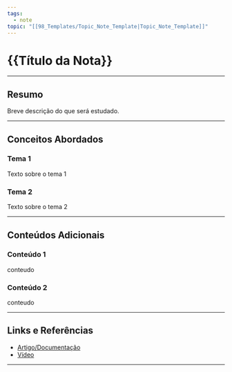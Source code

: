 ```yaml
---
tags:
  - note
topic: "[[98_Templates/Topic_Note_Template|Topic_Note_Template]]"
---
```

# {{Título da Nota}}

---
## **Resumo**
Breve descrição do que será estudado.

---
## **Conceitos Abordados**

### Tema 1
Texto sobre o tema 1

### Tema 2
Texto sobre o tema 2

---
## **Conteúdos Adicionais**

### Conteúdo 1
conteudo

### Conteúdo 2
conteudo

---
## **Links e Referências**
- [Artigo/Documentação](https://URL)
- [Vídeo](https://URL)

---
